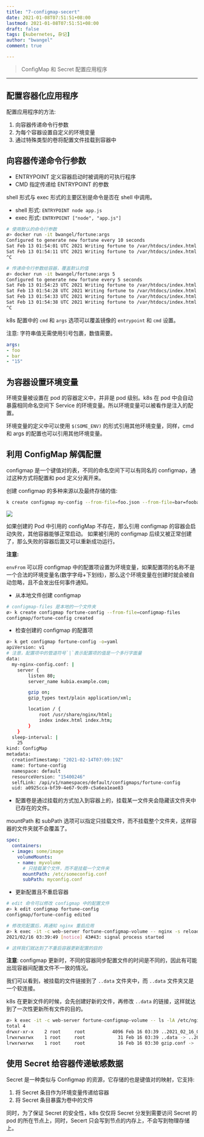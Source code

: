 ```yaml
---
title: "7-configmap-secert"
date: 2021-01-08T07:51:51+08:00
lastmod: 2021-01-08T07:51:51+08:00
draft: false
tags: [kubernetes, 杂记]
author: "bwangel"
comment: true

---
```


> ConfigMap 和 Secret 配置应用程序
<!--more-->

---

## 配置容器化应用程序

配置应用程序的方法:

1. 向容器传递命令行参数
2. 为每个容器设置自定义的环境变量
3. 通过特殊类型的卷将配置文件挂载到容器中

## 向容器传递命令行参数

+ ENTRYPOINT 定义容器启动时被调用的可执行程序
+ CMD 指定传递给 ENTRYPOINT 的参数

shell 形式与 exec 形式的主要区别是命令是否在 shell 中调用。

+ shell 形式: `ENTRYPOINT node app.js`
+ exec 形式: `ENTRYPOINT ["node", "app.js"]`

```sh
# 使用默认的命令行参数
ø> docker run -it bwangel/fortune:args
Configured to generate new fortune every 10 seconds
Sat Feb 13 01:54:01 UTC 2021 Writing fortune to /var/htdocs/index.html
Sat Feb 13 01:54:11 UTC 2021 Writing fortune to /var/htdocs/index.html
^C

# 传递命令行参数给容器，覆盖默认的值
ø> docker run -it bwangel/fortune:args 5
Configured to generate new fortune every 5 seconds
Sat Feb 13 01:54:23 UTC 2021 Writing fortune to /var/htdocs/index.html
Sat Feb 13 01:54:28 UTC 2021 Writing fortune to /var/htdocs/index.html
Sat Feb 13 01:54:33 UTC 2021 Writing fortune to /var/htdocs/index.html
Sat Feb 13 01:54:38 UTC 2021 Writing fortune to /var/htdocs/index.html
^C
```

k8s 配置中的 `cmd` 和 `args` 选项可以覆盖镜像的 `entrypoint` 和 `cmd` 设置。

注意: 字符串值无需使用引号包裹，数值需要。

```yaml
args:
- foo
- bar
- "15"
```

## 为容器设置环境变量

环境变量被设置在 pod 的容器定义中，并非是 pod 级别。k8s 在 pod 中会自动暴露相同命名空间下 Service 的环境变量。所以环境变量可以被看作是注入的配置。

环境变量的定义中可以使用 `$(SOME_ENV)` 的形式引用其他环境变量，同样，cmd 和 args 的配置也可以引用其他环境变量。

## 利用 ConfigMap 解偶配置

configmap 是一个键值对的表，不同的命名空间下可以有同名的 configmap，通过这种方式将配置和 pod 定义分离开来。

创建 configmap 的多种来源以及最终存储的值:

```sh
k create configmap my-config --from-file=foo.json --from-file=bar=foobar.conf --from-file=config-opts/ --from-literal=some=thing
```

![](https://passage-1253400711.cos.ap-beijing.myqcloud.com//2021-02-13-112953.png)

如果创建的 Pod 中引用的 configMap 不存在，那么引用 configmap 的容器会启动失败，其他容器能够正常启动。
如果被引用的 configmap 后续又被正常创建了，那么失败的容器后面又可以重新成功运行。

__注意:__

`envFrom` 可以将 configmap 中的配置项设置为环境变量，如果配置项的名称不是一个合法的环境变量名(数字字母+下划线)，那么这个环境变量在创建时就会被自动忽略，且不会发出任何事件通知。

+ 从本地文件创建 configmap

```sh
# configmap-files 是本地的一个文件夹
ø> k create configmap fortune-config --from-file=configmap-files
configmap/fortune-config created
```

+ 检查创建的 configmap 的配置项

```sh
ø> k get configmap fortune-config -o=yaml
apiVersion: v1
# 注意，配置项中的管道符号`|`表示配置项的值是一个多行字面量
data:
  my-nginx-config.conf: |
    server {
        listen 80;
        server_name kubia.example.com;

        gzip on;
        gzip_types text/plain application/xml;

        location / {
            root /usr/share/nginx/html;
            index index.html index.htm;
        }
    }
  sleep-interval: |
    25
kind: ConfigMap
metadata:
  creationTimestamp: "2021-02-14T07:09:19Z"
  name: fortune-config
  namespace: default
  resourceVersion: "15400246"
  selfLink: /api/v1/namespaces/default/configmaps/fortune-config
  uid: a0925cca-bf39-4e67-9cd9-c5a6ea1eae83
```

+ 配置卷是通过挂载的方式加入到容器上的，挂载某一文件夹会隐藏该文件夹中已存在的文件。


mountPath 和 subPath 选项可以指定只挂载文件，而不挂载整个文件夹，这样容器的文件夹就不会覆盖了。

```yaml
spec:
  containers:
  - image: some/image
    volumeMounts:
    - name: myvolume
      # 只挂载某个文件，而不是挂载一个文件夹
      mountPath: /etc/someconfig.conf
      subPath: myconfig.conf
```

+ 更新配置且不重启容器

```sh
# edit 命令可以修改 configmap 中的配置文件
ø> k edit configmap fortune-config
configmap/fortune-config edited

# 修改完配置后，再通知 nginx 重启应用
ø> k exec -it -c web-server fortune-configmap-volume -- nginx -s reload
2021/02/16 03:39:49 [notice] 43#43: signal process started

# 这样我们就达到了不重启容器更新配置的目的
```

__注意__: configmap 更新时，不同的容器同步配置文件的时间是不同的，因此有可能出现容器间配置文件不一致的情况。


我们可以看到，被挂载的文件链接到了 `..data` 文件夹中，而 `..data` 文件夹又是一个软连接。

k8s 在更新文件的时候，会先创建好新的文件，再修改 `..data` 的链接，这样就达到了一次性更新所有文件的目的。

```sh
ø> k exec -it -c web-server fortune-configmap-volume -- ls -lA /etc/nginx/conf.d/               11:42:58 (02-16)
total 4
drwxr-xr-x    2 root     root          4096 Feb 16 03:39 ..2021_02_16_03_39_25.637552423
lrwxrwxrwx    1 root     root            31 Feb 16 03:39 ..data -> ..2021_02_16_03_39_25.637552423
lrwxrwxrwx    1 root     root            16 Feb 16 03:30 gzip.conf -> ..data/gzip.conf
```

## 使用 Secret 给容器传递敏感数据

Secret 是一种类似与 Configmap 的资源，它存储的也是键值对的映射，它支持:

1. 将 Secret 条目作为环境变量传递给容器
2. 将 Secret 条目暴露为卷中的文件

同时，为了保证 Secret 的安全性，k8s 仅仅将 Secret 分发到需要访问 Secret 的 pod 的所在节点上，同时，Secert 只会写到节点的内存上，不会写到物理存储上。

